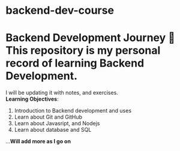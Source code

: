 # backend-dev-course
# Backend Development Journey 🚀  This repository is my personal record of learning **Backend Development**.   
I will be updating it with notes, and exercises.    
**Learning Objectives**:
1. Introduction to Backend development and uses
2. Learn about Git and GitHub
3. Learn about Javasript, and Nodejs
4. Learn about database and SQL 

...**Will add more as I go on**
